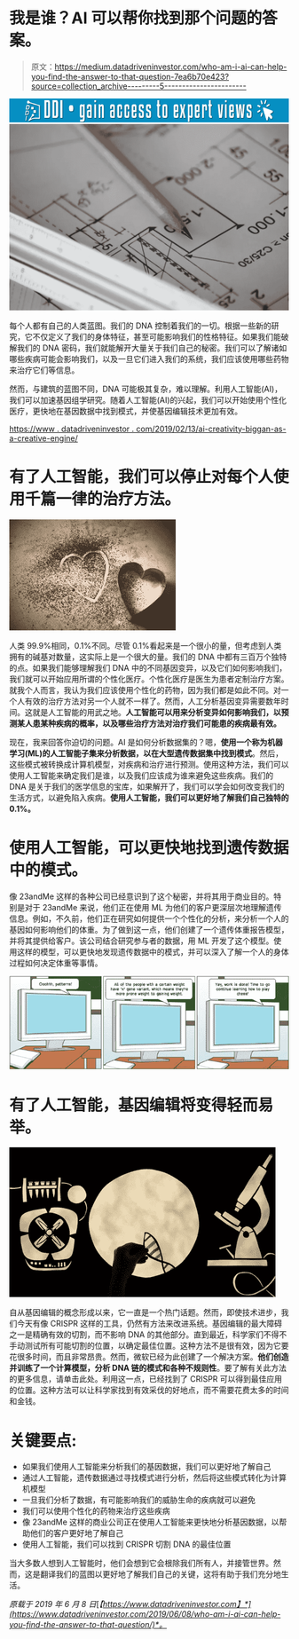 # 我是谁？AI 可以帮你找到那个问题的答案。

> 原文：<https://medium.datadriveninvestor.com/who-am-i-ai-can-help-you-find-the-answer-to-that-question-7ea6b70e423?source=collection_archive---------5----------------------->

[![](img/d12f36b4b1d160f36ca88815dd724696.png)](http://www.track.datadriveninvestor.com/1B9E)![](img/2db94438da420670f350205b80f443f3.png)

每个人都有自己的人类蓝图。我们的 DNA 控制着我们的一切。根据一些新的研究，它不仅定义了我们的身体特征，甚至可能影响我们的性格特征。如果我们能破解我们的 DNA 密码，我们就能解开大量关于我们自己的秘密。我们可以了解诸如哪些疾病可能会影响我们，以及一旦它们进入我们的系统，我们应该使用哪些药物来治疗它们等信息。

然而，与建筑的蓝图不同，DNA 可能极其复杂，难以理解。利用人工智能(AI)，我们可以加速基因组学研究。随着人工智能(AI)的兴起，我们可以开始使用个性化医疗，更快地在基因数据中找到模式，并使基因编辑技术更加有效。

[https://www . datadriveninvestor . com/2019/02/13/ai-creativity-biggan-as-a-creative-engine/](https://www.datadriveninvestor.com/2019/02/13/ai-creativity-biggan-as-a-creative-engine/)

# 有了人工智能，我们可以停止对每个人使用千篇一律的治疗方法。

![](img/fe75214b269ca2d307cc9fa82a52f6fa.png)

人类 99.9%相同，0.1%不同。尽管 0.1%看起来是一个很小的量，但考虑到人类拥有的碱基对数量，这实际上是一个很大的量。我们的 DNA 中都有三百万个独特的点。如果我们能够理解我们 DNA 中的不同基因变异，以及它们如何影响我们，我们就可以开始应用所谓的个性化医疗。个性化医疗是医生为患者定制治疗方案。就我个人而言，我认为我们应该使用个性化的药物，因为我们都是如此不同。对一个人有效的治疗方法对另一个人就不一样了。然而，人工分析基因变异需要数年时间。这就是人工智能的用武之地。**人工智能可以用来分析变异如何影响我们，以预测某人患某种疾病的概率，以及哪些治疗方法对治疗我们可能患的疾病最有效。**

现在，我来回答你迫切的问题。AI 是如何分析数据集的？嗯，**使用一个称为机器学习(ML)的人工智能子集来分析数据，以在大型遗传数据集中找到模式**。然后，这些模式被转换成计算机模型，对疾病和治疗进行预测。使用这种方法，我们可以使用人工智能来确定我们是谁，以及我们应该成为谁来避免这些疾病。我们的 DNA 是关于我们的医学信息的宝库，如果解开了，我们可以学会如何改变我们的生活方式，以避免陷入疾病。**使用人工智能，我们可以更好地了解我们自己独特的 0.1%。**

# 使用人工智能，可以更快地找到遗传数据中的模式。

像 23andMe 这样的各种公司已经意识到了这个秘密，并将其用于商业目的。特别是对于 23andMe 来说，他们正在使用 ML 为他们的客户更深层次地理解遗传信息。例如，不久前，他们正在研究如何提供一个个性化的分析，来分析一个人的基因如何影响他们的体重。为了做到这一点，他们创建了一个遗传体重报告模型，并将其提供给客户。该公司结合研究参与者的数据，用 ML 开发了这个模型。使用这样的模型，可以更快地发现遗传数据中的模式，并可以深入了解一个人的身体过程如何决定体重等事情。

![](img/e19a1f21da58fa291a7ee5264ef918cd.png)

# 有了人工智能，基因编辑将变得轻而易举。

![](img/8dc8d899ba8dab6e1577f56556ef6f30.png)

自从基因编辑的概念形成以来，它一直是一个热门话题。然而，即使技术进步，我们今天有像 CRISPR 这样的工具，仍然有方法来改进系统。基因编辑的最大障碍之一是精确有效的切割，而不影响 DNA 的其他部分。直到最近，科学家们不得不手动测试所有可能切割的位置，以确定最佳位置。这种方法不是很有效，因为它要花很多时间，而且非常昂贵。然而，微软已经为此创建了一个解决方案。**他们创造并训练了一个计算模型，分析 DNA 链的模式和各种不规则性**。要了解有关此方法的更多信息，请单击此处。利用这一点，已经找到了 CRISPR 可以得到最佳应用的位置。这种方法可以让科学家找到有效采伐的好地点，而不需要花费太多的时间和金钱。

# 关键要点:

*   如果我们使用人工智能来分析我们的基因数据，我们可以更好地了解自己
*   通过人工智能，遗传数据通过寻找模式进行分析，然后将这些模式转化为计算机模型
*   一旦我们分析了数据，有可能影响我们的威胁生命的疾病就可以避免
*   我们可以使用个性化的药物来治疗这些疾病
*   像 23andMe 这样的商业公司正在使用人工智能来更快地分析基因数据，以帮助他们的客户更好地了解自己
*   使用人工智能，我们可以找到 CRISPR 切割 DNA 的最佳位置

当大多数人想到人工智能时，他们会想到它会根除我们所有人，并接管世界。然而，这是翻译我们的蓝图以更好地了解我们自己的关键，这将有助于我们充分地生活。

*原载于 2019 年 6 月 8 日*[*【https://www.datadriveninvestor.com】*](https://www.datadriveninvestor.com/2019/06/08/who-am-i-ai-can-help-you-find-the-answer-to-that-question/)*。*